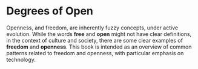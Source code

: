 # Degrees of Open

Openness, and freedom, are inherently fuzzy concepts, under active evolution. While the words **free** and **open** might not have clear definitions, in the context of culture and society, there are some clear examples of **freedom** and **openness**. This book is intended as an overview of common patterns related to freedom and openness, with particular emphasis on technology. 



